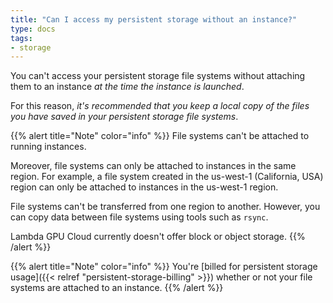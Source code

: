 ```yaml
---
title: "Can I access my persistent storage without an instance?"
type: docs
tags:
- storage
---
```


You can't access your persistent storage file systems without attaching them
to an instance _at the time the instance is launched_.

For this reason, _it's recommended that you keep a local copy of the files you
have saved in your persistent storage file systems_.

{{% alert title="Note" color="info" %}}
File systems can't be attached to running instances.

Moreover, file systems can only be attached to instances in the same region.
For example, a file system created in the us-west-1 (California, USA) region
can only be attached to instances in the us-west-1 region.

File systems can't be transferred from one region to another. However, you can
copy data between file systems using tools such as `rsync`.

Lambda GPU Cloud currently doesn't offer block or object storage.
{{% /alert %}}

{{% alert title="Note" color="info" %}}
You're
[billed for persistent storage usage]({{< relref "persistent-storage-billing" >}})
whether or not your file systems are attached to an instance.
{{% /alert %}}
